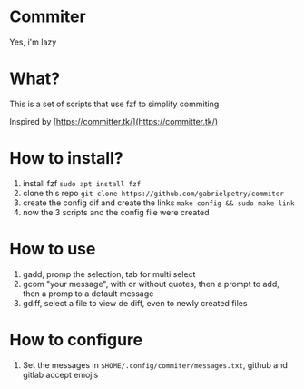 # Commiter

Yes, i'm lazy



# What?
This is a set of scripts that use fzf to simplify commiting

Inspired by [https://committer.tk/](https://committer.tk/)

# How to install?
1. install fzf `sudo apt install fzf`
1. clone this repo `git clone https://github.com/gabrielpetry/commiter`
1. create the config dif and create the links `make config && sudo make link`
1. now the 3 scripts and the config file were created


# How to use
1. gadd, promp the selection, tab for multi select
1. gcom "your message", with or without quotes, then a prompt to add, then a promp to a default message
1. gdiff, select a file to view de diff, even to newly created files

# How to configure
1. Set the messages in `$HOME/.config/commiter/messages.txt`, github and gitlab accept emojis
